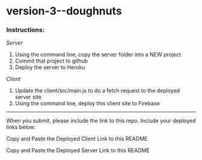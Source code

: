 # version-3--doughnuts

### Instructions:

_Server_
1. Using the command line, copy the server folder into a NEW project
1. Commit that project to github
1. Deploy the server to Heroku

_Client_ 
1.  Update the client/src/main.js to do a fetch request to the deployed server site
1.  Using the command line, deploy this client site to Firebase

<hr> 
When you submit, please include the link to this repo. Include your deployed links below:

Copy and Paste the Deployed Client Link to this README
> 

Copy and Paste the Deployed Server Link to this README
> 
